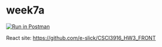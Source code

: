 # week7a
[![Run in Postman](https://run.pstmn.io/button.svg)](https://app.getpostman.com/run-collection/8a817aef44ca79e282a8)

React site: https://github.com/e-slick/CSCI3916_HW3_FRONT
